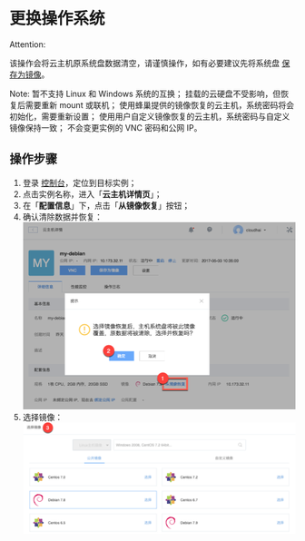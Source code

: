 # 更换操作系统

<span>Attention:</span><div class="alertContent">该操作会将云主机原系统盘数据清空，请谨慎操作，如有必要建议先将系统盘 [保存为镜像](../md.html#!计算服务/云主机/使用指南/镜像/云主机-保存为镜像.md)。</div>

<span>Note:</span>
暂不支持 Linux 和 Windows 系统的互换；
挂载的云硬盘不受影响，但恢复后需要重新 mount 或联机；
使用蜂巢提供的镜像恢复的云主机，系统密码将会初始化，需要重新设置；
使用用户自定义镜像恢复的云主机，系统密码与自定义镜像保持一致；
不会变更实例的 VNC 密码和公网 IP。

## 操作步骤

1. 登录 [控制台](https://c.163.com/dashboard#/m/win/)，定位到目标实例；
2. 点击实例名称，进入「**云主机详情页**」；
3. 在「**配置信息**」下，点击「**从镜像恢复**」按钮；
4. 确认清除数据并恢复：
![](../../image/使用指南-镜像-从镜像恢复.png)
5. 选择镜像： 
![](../../image/使用指南-镜像-从镜像恢复-选择.png)